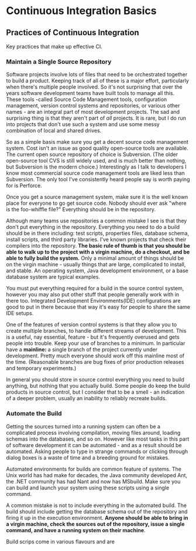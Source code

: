 # Continuous Integration Basics #

## Practices of Continuous Integration ##

Key practices that make up effective CI.

### **Maintain a Single Source Repository** ###

Software projects involve lots of files that need to be orchestrated together to build a product. Keeping track of all of these is a major effort, particularly when there's multiple people involved. So it's not surprising that over the years software development teams have built tools to manage all this. These tools -called Source Code Management tools, configuration management, version control systems and repositories, or various other names - are an integral part of most development projects. The sad and surprising thing is that they aren't part of *all* projects. It is rare, but I do run into projects that don't use such a system and use some messy combination of local and shared drives.

So as a simple basis make sure you get a decent source code management system. Cost isn't an issue as good quality open-source tools are available. The current open source repository of choice is Subversion. (The older open-source tool CVS is still widely used, and is much better than nothing, but Subversion is the modern choice.) Interestingly as I talk to developers I know most commercial source code management tools are liked less than Subversion. The only tool I've consistently heard people say is worth paying for is Perforce.

Once you get a source management system, make sure it is the well known place for everyone to go get source code. Nobody should ever ask "where is the foo-whiffle file?" Everything should be in the repository.

Although many teams use repositories a common mistake I see is that they don't put everything in the repository. Everything you need to do a build should be in there including: test scripts, properties files, database schema, install scripts, and third party libraries. I've known projects that check their compilers into the repository. **The basic rule of thumb is that you should be able to walk up to the project with a virgin machine, do a checkout, and be able to fully build the system.** Only a minimal amount of things should be on the virgin machine - usually things that are large, complicated to install, and stable. An operating system, Java development environment, or a base database system are typical examples.

You must put everything required for a build in the source control system, however you may also put other stuff that people generally work with in there too. Integrated Development Environments(IDE) configurations are good to put in there because that way it's easy for people to share the same IDE setups.

One of the features of version control systems is that they allow you to create multiple branches, to handle different streams of development. This is a useful, nay essential, feature - but it's frequently overused and gets people into trouble. Keep your use of branches to a minimum. In particular have a **mainline:** a single branch of the project currently under development. Pretty much everyone should work off this mainline most of the time. (Reasonable branches are bug fixes of prior production releases and temporary experiments.)

In general you should store in source control everything you need to build anything, but nothing that you actually build. Some people do keep the build products in source control, but I consider that to be a smell - an indication of a deeper problem, usually an inability to reliably recreate builds.

### **Automate the Build** ###

Getting the sources turned into a running system can often be a complicated process involving compilation, moving files around, loading schemas into the databases, and so on. However like most tasks in this part of software development it can be automated - and as a result should be automated. Asking people to type in strange commands or clicking through dialog boxes is a waste of time and a breeding ground for mistakes.

Automated environments for builds are common feature of systems. The Unix world has had make for decades, the Java community developed Ant, the .NET community has had Nant and now has MSbuild. Make sure you can build and launch your system using these scripts using a single command.

A common mistake is not to include everything in the automated build. The build should include getting the database schema out of the repository and firing it up in the execution environment. **Anyone should be able to bring in a virgin machine, check the sources out of the repository, issue a single command, and have a running system on their machine**. 

Build scrips come in various flavours and are
